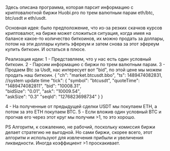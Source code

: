 Здесь описана программа, которая парсит информацию с криптовалютной биржи Huobi.pro по трем 
валютным парам eth/btc, btc/usdt и eth/usdt.

Основная идея: было предположение, что из-за резких скачков курсов криптовалют, на бирже может
сложиться ситуация, когда имея на балансе какое-то количество биткоинов, их можно продать за 
доллары, потом на эти доллары купить эфереум и затем снова за этот эфереум купить биткоин. И остаться в плюсе.

Реализация идеи:
1 - Представляем, что у нас есть один условный биткоин.
2 - Парсим информацию с биржи по трем валютным парам.
3 - Продаем Btc за Usdt, нас интересует вот "bid", по этой цене мы можем продать наш биткоин.
{
  "ch": "market.btcusdt.bbo",
  "ts": 1489474082831, //system update time
  "tick": {
    "symbol": "btcusdt",
    "quoteTime": "1489474082811",
    "bid": "10008.31",    
    "bidSize": "0.01",
    "ask": "10009.54",    
    "askSize": "0.3"
    "seqId": "1276823698734"
  }
}

4 - На полученные от предыдущей сделки USDT мы покупаем ETH, а потом за это ETH покупаем BTC.
5 - Если вложив один условный BTC и прогнав его через этот круг мы получим >1, то это хорошо.

PS Алгоритм, к сожалению, не рабочий, поскольку комиссия биржи делает стратегию не выгодной.
Но сами биржи, скорее всего, этот алгоритм и используют для извлечения прибыли и увеличения 
ликвидности. Иногда коэффициент >1 проскакивает.
